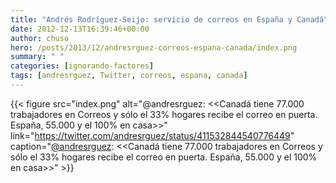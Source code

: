 ```yaml
---
title: "Andrés Rodríguez-Seijo: servicio de correos en España y Canadá"
date: 2012-12-13T16:39:46+00:00
author: chuso
hero: /posts/2013/12/andresrguez-correos-espana-canada/index.png
summary: " "
categories: [ignorando-factores]
tags: [andresrguez, Twitter, correos, espana, canada]
---
```

{{< figure src="index.png" alt="@andresrguez: <<Canadá tiene 77.000 trabajadores en Correos y sólo el 33% hogares recibe el correo en puerta. España, 55.000 y el 100% en casa>>" link="https://twitter.com/andresrguez/status/411532844540776449" caption="[@andresrguez](https://twitter.com/andresrguez/status/411532844540776449): <<Canadá tiene 77.000 trabajadores en Correos y sólo el 33% hogares recibe el correo en puerta. España, 55.000 y el 100% en casa>>" >}}
